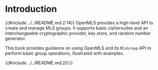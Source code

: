 # Introduction

<!-- Get the Readme without the headline until (including) the introductory sentence  -->

{{#include ../../README.md:2:14}}
OpenMLS provides a high-level API to create and manage MLS groups. It supports basic ciphersuites and an interchangeable cryptographic provider, key store, and random number generator.

This book provides guidance on using OpenMLS and its `MlsGroup` API to perform basic group operations, illustrated with examples.

<!-- Get the rest of the Readme -->

{{#include ../../README.md:20:}}
